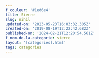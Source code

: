 ```yaml
---
f_couleur: '#1ed6e4'
title: Sierre
slug: nihil
updated-on: '2023-05-23T16:03:32.305Z'
created-on: '2019-08-19T12:22:42.682Z'
published-on: '2024-02-21T12:20:54.561Z'
f_nom-de-la-categorie: sierre
layout: '[categories].html'
tags: categories
---
```



